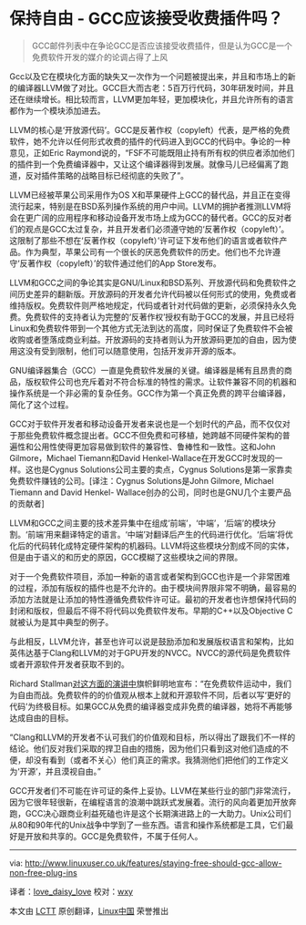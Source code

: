 保持自由 - GCC应该接受收费插件吗？
================================================================================

> GCC邮件列表中在争论GCC是否应该接受收费插件，但是认为GCC是一个免费软件开发的媒介的论调占得了上风

Gcc以及它在模块化方面的缺失又一次作为一个问题被提出来，并且和市场上的新的编译器LLVM做了对比。GCC巨大而古老：5百万行代码，30年研发时间，并且还在继续增长。相比较而言，LLVM更加年轻，更加模块化，并且允许所有的语言都作为一个模块添加进去。

LLVM的核心是‘开放源代码’。GCC是反著作权（copyleft）代表，是严格的免费软件，她不允许以任何形式收费的插件的代码进入到GCC的代码中。争论的一种意见，正如Eric Raymond说的，“FSF不可能既阻止持有所有权的供应者添加他们的插件到一个免费编译器中，又让这个编译器得到发展。就像马儿已经偏离了跑道，反对插件策略的战略目标已经彻底的失败了”。

LLVM已经被苹果公司采用作为OS X和苹果硬件上GCC的替代品，并且正在变得流行起来，特别是在BSD系列操作系统的用户中间。LLVM的拥护者推测LLVM将会在更广阔的应用程序和移动设备开发市场上成为GCC的替代者。GCC的反对者们的观点是GCC太过复杂，并且开发者们必须遵守她的‘反著作权（copyleft）’。这限制了那些不想在‘反著作权（copyleft）’许可证下发布他们的语言或者软件产品。作为典型，苹果公司有一个很长的厌恶免费软件的历史。他们也不允许遵守‘反著作权（copyleft）’的软件通过他们的App Store发布。

LLVM和GCC之间的争论其实是GNU/Linux和BSD系列、开放源代码和免费软件之间历史差异的翻新版。开放源码的开发者允许代码被以任何形式的使用，免费或者维持版权。免费软件则严格地规定，代码或者针对代码做的更新，必须保持永久免费。免费软件的支持者认为完整的‘反著作权’授权有助于GCC的发展，并且已经将Linux和免费软件带到一个其他方式无法到达的高度，同时保证了免费软件不会被收购或者堕落成商业利益。开放源码的支持者则认为开放源码更加的自由，因为使用这没有受到限制，他们可以随意使用，包括开发非开源的版本。

GNU编译器集合（GCC）一直是免费软件发展的关键。编译器是稀有且昂贵的商品，版权软件公司也充斥着对不符合标准的特性的需求。让软件兼容不同的机器和操作系统是一个非必需的复杂任务。GCC作为第一个真正免费的跨平台编译器，简化了这个过程。

GCC对于软件开发者和移动设备开发者来说也是一个划时代的产品，而不仅仅对于那些免费软件概念提出者。GCC不但免费和可移植，她跨越不同硬件架构的普遍性和公用性使得更加容易做到软件的兼容性、鲁棒性和一致性。这和John Gilmore，Michael Tiemann和David Henkel-Wallace在开发GCC时发现的一样。这也是Cygnus Solutions公司主要的卖点，Cygnus Solutions是第一家靠卖免费软件赚钱的公司。[译注：Cygnus Solutions是John Gilmore, Michael Tiemann and David Henkel- Wallace创办的公司，同时也是GNU几个主要产品的贡献者]

LLVM和GCC之间主要的技术差异集中在组成‘前端’，‘中端’，‘后端’的模块分割。‘前端’用来翻译特定的语言。‘中端’对翻译后产生的代码进行优化。‘后端’将优化后的代码转化成特定硬件架构的机器码。LLVM将这些模块分割成不同的实体，但是由于语义的和历史的原因，GCC模糊了这些模块之间的界限。

对于一个免费软件项目，添加一种新的语言或者架构到GCC也许是一个非常困难的过程，添加有版权的插件也是不允许的。由于模块间界限非常不明确，最容易的添加方法就是让添加的特性遵循免费软件许可证。最初的开发者也许想保持代码的封闭和版权，但最后不得不将代码以免费软件发布。早期的C++以及Objective C就被认为是其中典型的例子。

与此相反，LLVM允许，甚至也许可以说是鼓励添加和发展版权语言和架构，比如英伟达基于Clang和LLVM的对于GPU开发的NVCC。NVCC的源代码是免费软件或者开源软件开发者获取不到的。

Richard Stallman[对这方面的演讲中][1]旗帜鲜明地宣布：“在免费软件运动中，我们为自由而战。免费软件的的价值观从根本上就和开源软件不同，后者以写‘更好的代码’为终极目标。如果GCC从免费的编译器变成非免费的编译器，她将不再能够达成自由的目标。

“Clang和LLVM的开发者不认可我们的价值观和目标，所以得出了跟我们不一样的结论。他们反对我们采取的捍卫自由的措施，因为他们只看到这对他们造成的不便，却没有看到（或者不关心）他们真正的需求。我猜测他们把他们的工作定义为‘开源’，并且漠视自由。”

GCC开发者们不可能在许可证的条件上妥协。LLVM在某些行业的部门非常流行，因为它很年轻很新，在编程语言的浪潮中跳跃式发展着。流行的风向着更加开放奔跑，GCC决心跟商业利益死磕也许是这个长期演进路上的一大助力。Unix公司们从80和90年代的Unix战争中学到了一些东西。语言和操作系统都是工具，它们最好是开放和共享的。GCC是免费软件，不属于任何人。

--------------------------------------------------------------------------------

via: http://www.linuxuser.co.uk/features/staying-free-should-gcc-allow-non-free-plug-ins

译者：[love\_daisy\_love](https://github.com/CNprober) 校对：[wxy](https://github.com/wxy)

本文由 [LCTT](https://github.com/LCTT/TranslateProject) 原创翻译，[Linux中国](http://linux.cn/) 荣誉推出

[1]:http://lwn.net/articles/582241
